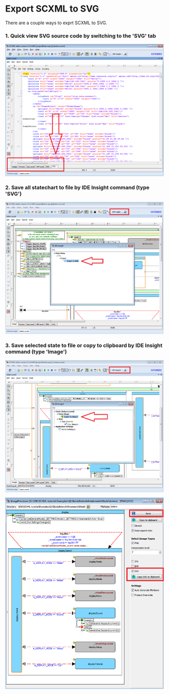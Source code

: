 # Export SCXML to SVG

There are a couple ways to exprt SCXML to SVG.

### 1. Quick view SVG source code by switching to the 'SVG' tab
![SvgRaw](../Images/SVG_Raw.png)

### 2. Save all statechart to file by IDE Insight command (type 'SVG')
![SvgExport](../Images/SVG_Export.png)

### 3. Save selected state to file or copy to clipboard by IDE Insight command (type 'Image')
![SvgImage](../Images/SVG_Image.png)

![SvgImageSave](../Images/SVG_ImageSave.png)
